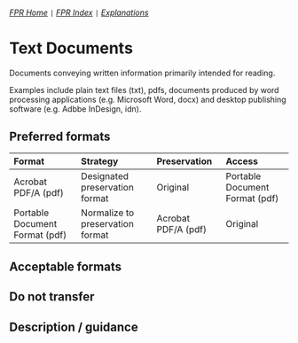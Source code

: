 ###### [FPR Home](../README.md) `|` [FPR Index](00-index.md) `|` [Explanations](../explanations/00-intro.md)

# Text Documents
Documents conveying written information primarily intended for reading.

Examples include plain text files (txt), pdfs, documents produced by word processing applications (e.g. Microsoft Word, docx) and desktop publishing software (e.g. Adbbe InDesign, idn).

## Preferred formats
| Format | Strategy | Preservation | Access |
| :---   | :---     | :---         | :---   |
| Acrobat PDF/A (pdf) | Designated preservation format | Original | Portable Document Format (pdf) |
| Portable Document Format (pdf) | Normalize to preservation format | Acrobat PDF/A (pdf) | Original |

## Acceptable formats


## Do not transfer


## Description / guidance
